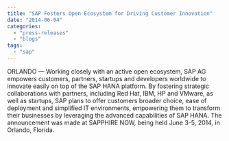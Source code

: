 ```yaml
---
title: "SAP Fosters Open Ecosystem for Driving Customer Innovation"
date: "2014-06-04"
categories: 
  - "press-releases"
  - "blogs"
tags: 
  - "sap"
---
```


ORLANDO — Working closely with an active open ecosystem, SAP AG empowers customers, partners, startups and developers worldwide to innovate easily on top of the SAP HANA platform. By fostering strategic collaborations with partners, including Red Hat, IBM, HP and VMware, as well as startups, SAP plans to offer customers broader choice, ease of deployment and simplified IT environments, empowering them to transform their businesses by leveraging the advanced capabilities of SAP HANA. The announcement was made at SAPPHIRE NOW, being held June 3-5, 2014, in Orlando, Florida.
